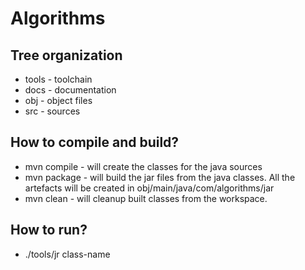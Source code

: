 Algorithms
==========

Tree organization
-----------------
* tools - toolchain
* docs - documentation
* obj - object files
* src - sources

How to compile and build?
-------------------------
* mvn compile - will create the classes for the java sources
* mvn package - will build the jar files from the java classes. All the
artefacts will be created in obj/main/java/com/algorithms/jar
* mvn clean - will cleanup built classes from the workspace.

How to run?
-----------
* ./tools/jr class-name
